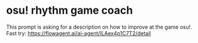 # osu! rhythm game coach
This prompt is asking for a description on how to improve at the game osu!.
Fast try: https://flowagent.ai/ai-agent/ILAex4p1C7T2/detail
